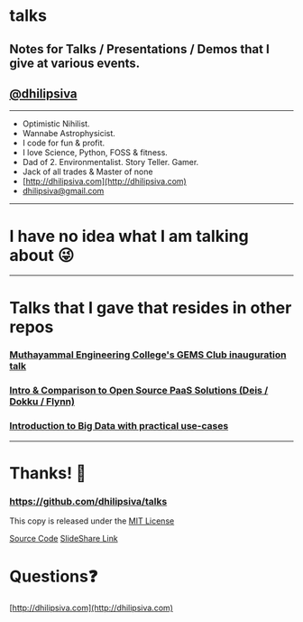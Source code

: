 <!--
$theme: gaia
template: invert
-->

# talks

## Notes for Talks / Presentations / Demos that I give at various events.

## [@dhilipsiva](https://github.com/dhilipsiva)

---

- Optimistic Nihilist.
- Wannabe Astrophysicist.
- I code for fun & profit.
- I love Science, Python, FOSS & fitness.
- Dad of 2. Environmentalist. Story Teller. Gamer.
- Jack of all trades & Master of none
- [http://dhilipsiva.com](http://dhilipsiva.com)
- [dhilipsiva@gmail.com](mailto:dhilipsiva@gmail.com)

---

# I have no idea what I am talking about :stuck_out_tongue_winking_eye:

---


# Talks that I gave that resides in other repos

### [Muthayammal Engineering College's GEMS Club inauguration talk](https://github.com/dhilipsiva/mec-gems)
### [Intro & Comparison to Open Source PaaS Solutions (Deis / Dokku / Flynn)](https://github.com/dhilipsiva/open-source-paas)
### [Introduction to Big Data with practical use-cases](https://github.com/dhilipsiva/intro-to-big-data)

---

# Thanks! :pray:

### https://github.com/dhilipsiva/talks

This copy is released under the [MIT License](https://github.com/dhilipsiva/talks/blob/master/LICENSE)

[Source Code](https://github.com/dhilipsiva/talks/blob/master/2018-07-25-<Garuda-Automagically-Exposing-Djagno-Orm-Over-Grpc-For-Microservices-Written-In-Any-Other-Languages->.md)
[SlideShare Link](http://www.slideshare.net/dhilipsiva)

# Questions:question:
[http://dhilipsiva.com](http://dhilipsiva.com)
